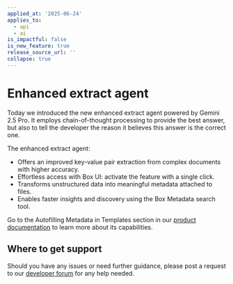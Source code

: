 ```yaml
---
applied_at: '2025-06-24'
applies_to:
  - api
  - ai
is_impactful: false
is_new_feature: true
release_source_url: ''
collapse: true
---
```


# Enhanced extract agent

Today we introduced the new enhanced extract agent powered by Gemini 2.5 Pro. It employs chain-of-thought
processing to provide the best answer, but also to tell the developer the reason it believes this answer is the correct one.

The enhanced extract agent:

* Offers an improved key-value pair extraction from complex documents with higher accuracy.
* Effortless access with Box UI: activate the feature with a single click.
* Transforms unstructured data into meaningful metadata attached to files.
* Enables faster insights and discovery using the Box Metadata search tool.

Go to the Autofilling Metadata in Templates section in our [product documentation][1] to learn more about its capabilities.

<!-- more -->

## Where to get support

Should you have any issues or need further guidance, please post a request to our [developer forum][2] for any help needed.

[1]: https://support.box.com/hc/en-us/articles/360044196173-Using-Metadata
[2]: https://forum.box.com/